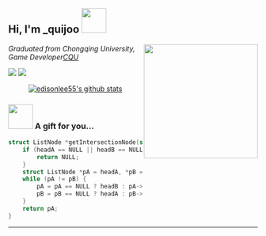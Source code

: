 <h2> Hi, I'm _quijoo <img src="https://cdn.staticaly.com/gh/quijoo/quijoo/1.0/mar.png" width="50"></h2>
<img align='right' src="https://cdn.staticaly.com/gh/quijoo/quijoo/1.0/link.jpg" width="230">
<p><em>Graduated from Chongqing University, Game Developer<a href="https://www.cqu.edu.cn/">CQU</a>
</em></p>

[![](https://img.shields.io/static/v1?label=Github&message=quijoo&color=00D04E)](https://github.com/quijoo)
[![](https://img.shields.io/static/v1?label=Blog&message=iland&color=FF3468)](https://quijoo.github.io)


<p align="center">
  <a href="https://github.com/quijoo"><img src="https://github-readme-stats.vercel.app/api?username=quijoo&hide_border=true&show_icons=true" alt="edisonlee55's github stats"></a>
  
### <img src="https://media.giphy.com/media/VgCDAzcKvsR6OM0uWg/giphy.gif" width="50"> A gift for you...  

```c
struct ListNode *getIntersectionNode(struct ListNode *headA, struct ListNode *headB) {
    if (headA == NULL || headB == NULL) {
        return NULL;
    }
    struct ListNode *pA = headA, *pB = headB;
    while (pA != pB) {
        pA = pA == NULL ? headB : pA->next;
        pB = pB == NULL ? headA : pB->next;
    }
    return pA;
}
```

---
  
